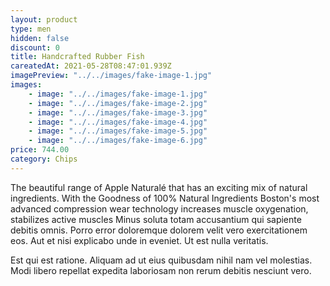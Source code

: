 ```yaml
---
layout: product
type: men
hidden: false
discount: 0
title: Handcrafted Rubber Fish
careatedAt: 2021-05-28T08:47:01.939Z
imagePreview: "../../images/fake-image-1.jpg"
images:
    - image: "../../images/fake-image-1.jpg"
    - image: "../../images/fake-image-2.jpg"
    - image: "../../images/fake-image-3.jpg"
    - image: "../../images/fake-image-4.jpg"
    - image: "../../images/fake-image-5.jpg"
    - image: "../../images/fake-image-6.jpg"
price: 744.00
category: Chips
---
```

The beautiful range of Apple Naturalé that has an exciting mix of natural ingredients. With the Goodness of 100% Natural Ingredients
Boston's most advanced compression wear technology increases muscle oxygenation, stabilizes active muscles
Minus soluta totam accusantium qui sapiente debitis omnis. Porro error doloremque dolorem velit vero exercitationem eos. Aut et nisi explicabo unde in eveniet. Ut est nulla veritatis.
 Est qui est ratione. Aliquam ad ut eius quibusdam nihil nam vel molestias. Modi libero repellat expedita laboriosam non rerum debitis nesciunt vero.
